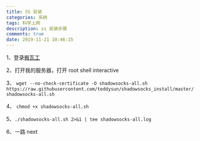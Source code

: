 ```yaml
---
title: SS 安装
categories: 系统
tags: 科学上网
description: ss 安装步骤
comments: true
date: 2019-11-21 10:46:15
---
```


1、登录[搬瓦工](https://bwh88.net/)

2、打开我的服务器，打开 root shell interactive

3、 `wget --no-check-certificate -O shadowsocks-all.sh https://raw.githubusercontent.com/teddysun/shadowsocks_install/master/shadowsocks-all.sh`

4、 `chmod +x shadowsocks-all.sh`

5、`./shadowsocks-all.sh 2>&1 | tee shadowsocks-all.log`

6、一路 next
